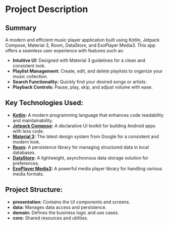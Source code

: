 # Project Description

## **Summary**

A modern and efficient music player application built using Kotlin, Jetpack Compose, Material 3, Room, DataStore, and ExoPlayer Media3. This app offers a seamless user experience with features such as:

* **Intuitive UI:** Designed with Material 3 guidelines for a clean and consistent look.
* **Playlist Management:** Create, edit, and delete playlists to organize your music collection.
* **Search Functionality:** Quickly find your desired songs or artists.
* **Playback Controls:** Pause, play, skip, and adjust volume with ease.

## **Key Technologies Used:**

* **[Kotlin](https://kotlinlang.org/):** A modern programming language that enhances code readability and maintainability.
* **[Jetpack Compose](https://developer.android.com/compose):** A declarative UI toolkit for building Android apps with less code.
* **[Material 3](https://m3.material.io):** The latest design system from Google for a consistent and modern look.
* **[Room](https://developer.android.com/training/data-storage/room):** A persistence library for managing structured data in local databases.
* **[DataStore](https://developer.android.com/topic/libraries/architecture/datastore):** A lightweight, asynchronous data storage solution for preferences.
* **[ExoPlayer Media3](https://developer.android.com/media/media3/exoplayer):** A powerful media player library for handling various media formats.

## **Project Structure:**

* **presentation:** Contains the UI components and screens.
* **data:** Manages data access and persistence.
* **domain:** Defines the business logic and use cases.
* **core:** Shared resources and utilities.
